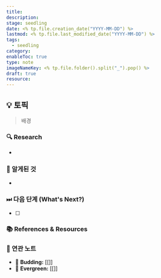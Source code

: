 ```yaml
---
title: 
description: 
stage: seedling
date: <% tp.file.creation_date("YYYY-MM-DD") %>
lastmod: <% tp.file.last_modified_date("YYYY-MM-DD") %>
tags:
  - seedling
category: 
enableToc: true
type: note
imageNameKey: <% tp.file.folder().split("_").pop() %>
draft: true
resource:
---
```




## 💡 토픽

> 배경

### 🔍 Research

-

### 🚩 알게된 것

-

### ⏭ 다음 단계 (What's Next?)

- [ ]

### 📚 References & Resources

### 📝 연관 노트

- 🌿 **Budding:** [[]]
- 🌳 **Evergreen:** [[]]
